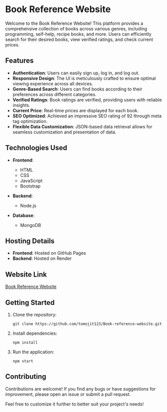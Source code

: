 # Book Reference Website

Welcome to the Book Reference Website! This platform provides a comprehensive collection of books across various genres, including programming, self-help, recipe books, and more. Users can efficiently search for their desired books, view verified ratings, and check current prices.

## Features

- **Authentication**: Users can easily sign up, log in, and log out.
- **Responsive Design**: The UI is meticulously crafted to ensure optimal viewing experience across all devices.
- **Genre-Based Search**: Users can find books according to their preferences across different categories.
- **Verified Ratings**: Book ratings are verified, providing users with reliable insights.
- **Current Price**: Real-time prices are displayed for each book.
- **SEO Optimized**: Achieved an impressive SEO rating of 92 through meta tag optimization.
- **Flexible Data Customization**: JSON-based data retrieval allows for seamless customization and presentation of data.

## Technologies Used

- **Frontend**:
  - HTML
  - CSS
  - JavaScript
  - Bootstrap
  
- **Backend**:
  - Node.js
  
- **Database**:
  - MongoDB
  
## Hosting Details

- **Frontend**: Hosted on GitHub Pages
- **Backend**: Hosted on Render

## Website Link

[Book Reference Website](https://tomojit123.github.io/Book-reference-website/Pages/index.html)

## Getting Started

1. Clone the repository:
   ```
   git clone https://github.com/tomojit123/Book-reference-website.git
   ```
2. Install dependencies:
   ```
   npm install
   ```
3. Run the application:
   ```
   npm start
   ```

## Contributing

Contributions are welcome! If you find any bugs or have suggestions for improvement, please open an issue or submit a pull request.


Feel free to customize it further to better suit your project's needs!
